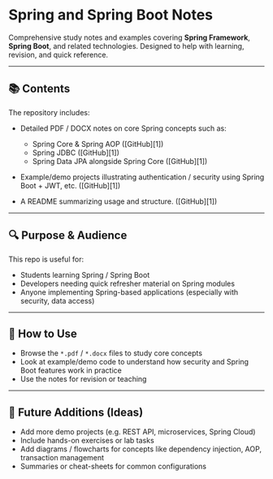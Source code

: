 
# Spring and Spring Boot Notes

Comprehensive study notes and examples covering **Spring Framework**, **Spring Boot**, and related technologies. Designed to help with learning, revision, and quick reference.

---

## 📚 Contents

The repository includes:

* Detailed PDF / DOCX notes on core Spring concepts such as:

  * Spring Core & Spring AOP ([GitHub][1])
  * Spring JDBC ([GitHub][1])
  * Spring Data JPA alongside Spring Core ([GitHub][1])

* Example/demo projects illustrating authentication / security using Spring Boot + JWT, etc. ([GitHub][1])

* A README summarizing usage and structure. ([GitHub][1])

---

## 🔍 Purpose & Audience

This repo is useful for:

* Students learning Spring / Spring Boot
* Developers needing quick refresher material on Spring modules
* Anyone implementing Spring-based applications (especially with security, data access)

---

## 🧾 How to Use

* Browse the `*.pdf` / `*.docx` files to study core concepts
* Look at example/demo code to understand how security and Spring Boot features work in practice
* Use the notes for revision or teaching

---

## 🚀 Future Additions (Ideas)

* Add more demo projects (e.g. REST API, microservices, Spring Cloud)
* Include hands-on exercises or lab tasks
* Add diagrams / flowcharts for concepts like dependency injection, AOP, transaction management
* Summaries or cheat-sheets for common configurations

